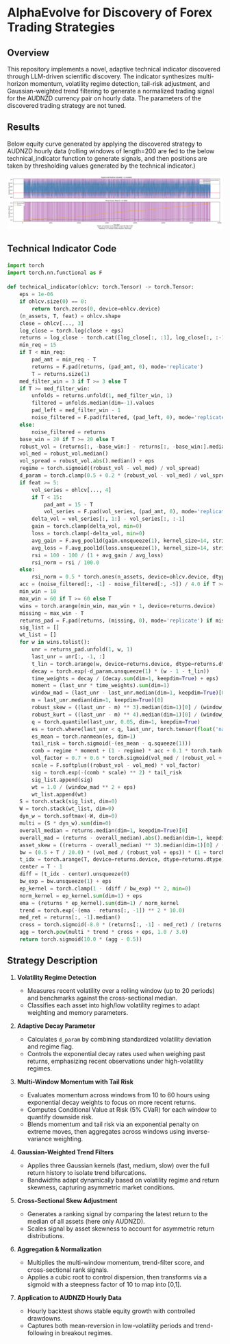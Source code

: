 # AlphaEvolve for Discovery of Forex Trading Strategies

## Overview

This repository implements a novel, adaptive technical indicator discovered through LLM-driven scientific discovery. The indicator synthesizes multi-horizon momentum, volatility regime detection, tail-risk adjustment, and Gaussian-weighted trend filtering to generate a normalized trading signal for the AUDNZD currency pair on hourly data. The parameters of the discovered trading strategy are not tuned.

## Results

Below equity curve generated by applying the discovered strategy to AUDNZD hourly data (rolling windows of length=200 are fed to the below technical_indicator function to generate signals, and then positions are taken by thresholding values generated by the technical indicator.)

![Strategy Results](strategy_result.png)

## Technical Indicator Code

```python
import torch
import torch.nn.functional as F

def technical_indicator(ohlcv: torch.Tensor) -> torch.Tensor:
    eps = 1e-06
    if ohlcv.size(0) == 0:
        return torch.zeros(0, device=ohlcv.device)
    (n_assets, T, feat) = ohlcv.shape
    close = ohlcv[..., 3]
    log_close = torch.log(close + eps)
    returns = log_close - torch.cat([log_close[:, :1], log_close[:, :-1]], dim=1)
    min_req = 15
    if T < min_req:
        pad_amt = min_req - T
        returns = F.pad(returns, (pad_amt, 0), mode='replicate')
        T = returns.size(1)
    med_filter_win = 3 if T >= 3 else T
    if T >= med_filter_win:
        unfolds = returns.unfold(1, med_filter_win, 1)
        filtered = unfolds.median(dim=-1).values
        pad_left = med_filter_win - 1
        noise_filtered = F.pad(filtered, (pad_left, 0), mode='replicate')
    else:
        noise_filtered = returns
    base_win = 20 if T >= 20 else T
    robust_vol = (returns[:, -base_win:] - returns[:, -base_win:].median(dim=1, keepdim=True)[0]).abs().median(dim=1)[0] / 0.6745 + eps
    vol_med = robust_vol.median()
    vol_spread = robust_vol.abs().median() + eps
    regime = torch.sigmoid((robust_vol - vol_med) / vol_spread)
    d_param = torch.clamp(0.5 + 0.2 * (robust_vol - vol_med) / vol_spread + regime * 0.1, 0.1, 1.0)
    if feat >= 5:
        vol_series = ohlcv[..., 4]
        if T < 15:
            pad_amt = 15 - T
            vol_series = F.pad(vol_series, (pad_amt, 0), mode='replicate')
        delta_vol = vol_series[:, 1:] - vol_series[:, :-1]
        gain = torch.clamp(delta_vol, min=0)
        loss = torch.clamp(-delta_vol, min=0)
        avg_gain = F.avg_pool1d(gain.unsqueeze(1), kernel_size=14, stride=1).squeeze(1)[:, -1]
        avg_loss = F.avg_pool1d(loss.unsqueeze(1), kernel_size=14, stride=1).squeeze(1)[:, -1] + eps
        rsi = 100 - 100 / (1 + avg_gain / avg_loss)
        rsi_norm = rsi / 100.0
    else:
        rsi_norm = 0.5 * torch.ones(n_assets, device=ohlcv.device, dtype=returns.dtype)
    acc = (noise_filtered[:, -1] - noise_filtered[:, -5]) / 4.0 if T >= 5 else noise_filtered[:, -1] - noise_filtered[:, -2]
    min_win = 10
    max_win = 60 if T >= 60 else T
    wins = torch.arange(min_win, max_win + 1, device=returns.device)
    missing = max_win - T
    returns_pad = F.pad(returns, (missing, 0), mode='replicate') if missing > 0 else returns
    sig_list = []
    wt_list = []
    for w in wins.tolist():
        unr = returns_pad.unfold(1, w, 1)
        last_unr = unr[:, -1, :]
        t_lin = torch.arange(w, device=returns.device, dtype=returns.dtype)
        decay = torch.exp(-d_param.unsqueeze(1) * (w - 1 - t_lin))
        time_weights = decay / (decay.sum(dim=1, keepdim=True) + eps)
        moment = (last_unr * time_weights).sum(dim=1)
        window_mad = (last_unr - last_unr.median(dim=1, keepdim=True)[0]).abs().median(dim=1)[0] / 0.6745 + eps
        m = last_unr.median(dim=1, keepdim=True)[0]
        robust_skew = ((last_unr - m) ** 3).median(dim=1)[0] / (window_mad ** 3 + eps)
        robust_kurt = ((last_unr - m) ** 4).median(dim=1)[0] / (window_mad ** 4 + eps) - 3
        q = torch.quantile(last_unr, 0.05, dim=1, keepdim=True)
        es = torch.where(last_unr < q, last_unr, torch.tensor(float('nan'), device=returns.device))
        es_mean = torch.nanmean(es, dim=1)
        tail_risk = torch.sigmoid(-(es_mean - q.squeeze(1)))
        comb = regime * moment + (1 - regime) * acc + 0.1 * torch.tanh(robust_skew) - 0.1 * torch.tanh(robust_kurt) + 0.1 * rsi_norm
        vol_factor = 0.7 + 0.6 * torch.sigmoid(vol_med / (robust_vol + eps))
        scale = F.softplus((robust_vol - vol_med) * vol_factor)
        sig = torch.exp(-(comb * scale) ** 2) * tail_risk
        sig_list.append(sig)
        wt = 1.0 / (window_mad ** 2 + eps)
        wt_list.append(wt)
    S = torch.stack(sig_list, dim=0)
    W = torch.stack(wt_list, dim=0)
    dyn_w = torch.softmax(-W, dim=0)
    multi = (S * dyn_w).sum(dim=0)
    overall_median = returns.median(dim=1, keepdim=True)[0]
    overall_mad = (returns - overall_median).abs().median(dim=1, keepdim=True)[0] / 0.6745 + eps
    asset_skew = ((returns - overall_median) ** 3).median(dim=1)[0] / (overall_mad.squeeze(1) ** 3 + eps)
    bw = (0.5 + T / 20.0) * (vol_med / (robust_vol + eps)) * (1 + torch.abs(asset_skew))
    t_idx = torch.arange(T, device=returns.device, dtype=returns.dtype)
    center = T - 1
    diff = (t_idx - center).unsqueeze(0)
    bw_exp = bw.unsqueeze(1) + eps
    ep_kernel = torch.clamp(1 - (diff / bw_exp) ** 2, min=0)
    norm_kernel = ep_kernel.sum(dim=1) + eps
    ema = (returns * ep_kernel).sum(dim=1) / norm_kernel
    trend = torch.exp(-(ema - returns[:, -1]) ** 2 * 10.0)
    med_ret = returns[:, -1].median()
    cross = torch.sigmoid(-8.0 * (returns[:, -1] - med_ret) / (returns.std(dim=1) + eps))
    agg = torch.pow(multi * trend * cross + eps, 1.0 / 3.0)
    return torch.sigmoid(10.0 * (agg - 0.5))
```

## Strategy Description

1. **Volatility Regime Detection**

   - Measures recent volatility over a rolling window (up to 20 periods) and benchmarks against the cross-sectional median.
   - Classifies each asset into high/low volatility regimes to adapt weighting and memory parameters.

2. **Adaptive Decay Parameter**

   - Calculates `d_param` by combining standardized volatility deviation and regime flag.
   - Controls the exponential decay rates used when weighing past returns, emphasizing recent observations under high-volatility regimes.

3. **Multi-Window Momentum with Tail Risk**

   - Evaluates momentum across windows from 10 to 60 hours using exponential decay weights to focus on more recent returns.
   - Computes Conditional Value at Risk (5% CVaR) for each window to quantify downside risk.
   - Blends momentum and tail risk via an exponential penalty on extreme moves, then aggregates across windows using inverse-variance weighting.

4. **Gaussian-Weighted Trend Filters**

   - Applies three Gaussian kernels (fast, medium, slow) over the full return history to isolate trend bifurcations.
   - Bandwidths adapt dynamically based on volatility regime and return skewness, capturing asymmetric market conditions.

5. **Cross-Sectional Skew Adjustment**

   - Generates a ranking signal by comparing the latest return to the median of all assets (here only AUDNZD).
   - Scales signal by asset skewness to account for asymmetric return distributions.

6. **Aggregation & Normalization**

   - Multiplies the multi-window momentum, trend-filter score, and cross-sectional rank signals.
   - Applies a cubic root to control dispersion, then transforms via a sigmoid with a steepness factor of 10 to map into [0,1].

7. **Application to AUDNZD Hourly Data**

   - Hourly backtest shows stable equity growth with controlled drawdowns.
   - Captures both mean-reversion in low-volatility periods and trend-following in breakout regimes.
